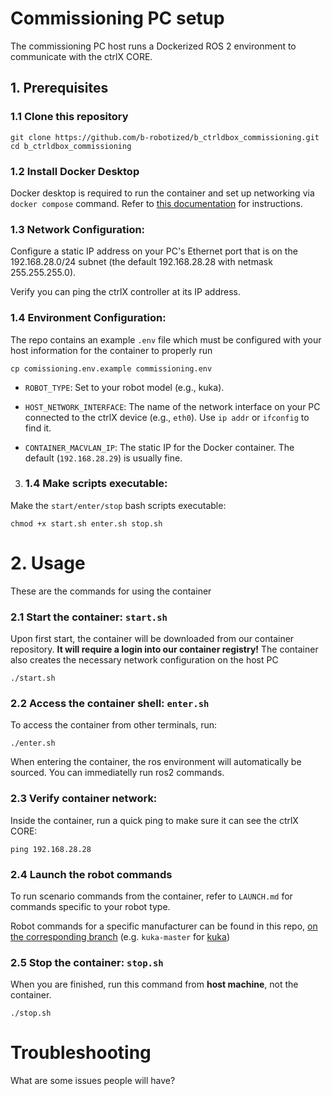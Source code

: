 # Commissioning PC setup

The commissioning PC host runs a Dockerized ROS 2 environment to communicate with the ctrlX CORE.

## 1. Prerequisites

### 1.1 Clone this repository

  ```
  git clone https://github.com/b-robotized/b_ctrldbox_commissioning.git
  cd b_ctrldbox_commissioning

  ```
### 1.2 Install Docker Desktop

  Docker desktop is required to run the container and set up networking via `docker compose` command.
  Refer to [this documentation](https://rtw.b-robotized.com/master/docker/general_information_docker/general_information_docker.html#installation-of-docker) for instructions.

### 1.3 Network Configuration:
  
  Configure a static IP address on your PC's Ethernet port that is on the 192.168.28.0/24 subnet (the default 192.168.28.28 with netmask 255.255.255.0).

  Verify you can ping the ctrlX controller at its IP address.

### 1.4 Environment Configuration:

  The repo contains an example `.env` file which must be configured with your host information for the container to properly run

  ```
  cp comissioning.env.example commissioning.env
  ```
  * `ROBOT_TYPE`: Set to your robot model (e.g., kuka).

  * `HOST_NETWORK_INTERFACE`: The name of the network interface on your PC connected to the ctrlX device (e.g., `eth0`). Use `ip addr` or `ifconfig` to find it.

  * `CONTAINER_MACVLAN_IP`: The static IP for the Docker container. The default (`192.168.28.29`) is usually fine.

3. ### 1.4 Make scripts executable:

  Make the `start/enter/stop` bash scripts executable:
  ```
  chmod +x start.sh enter.sh stop.sh
  ```

# 2. Usage

These are the commands for using the container

### 2.1 Start the container: `start.sh`

Upon first start, the container will be downloaded from our container repository. **It will require a login into our container registry!**
The container also creates the necessary network configuration on the host PC
```
./start.sh
```

### 2.2 Access the container shell: `enter.sh`

To access the container from other terminals, run:
```
./enter.sh
```
When entering the container, the ros environment will automatically be sourced. You can immediatelly run ros2 commands.


### 2.3 Verify container network:

Inside the container, run a quick ping to make sure it can see the ctrlX CORE:

```
ping 192.168.28.28
```

### 2.4 Launch the robot commands

To run scenario commands from the container, refer to `LAUNCH.md` for commands specific to your robot type.

Robot commands for a specific manufacturer can be found in this repo, [on the corresponding branch](https://github.com/b-robotized/b_ctrldbox_commissioning/branches) (e.g. `kuka-master` for [kuka](https://github.com/b-robotized/b_ctrldbox_commissioning/tree/kuka-master))


### 2.5 Stop the container: `stop.sh`

When you are finished, run this command from **host machine**, not the container.
```
./stop.sh
```


# Troubleshooting

What are some issues people will have?